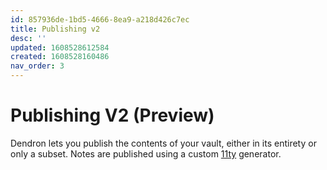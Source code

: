 ```yaml
---
id: 857936de-1bd5-4666-8ea9-a218d426c7ec
title: Publishing v2
desc: ''
updated: 1608528612584
created: 1608528160486
nav_order: 3
---
```


# Publishing V2 (Preview)

Dendron lets you publish the contents of your vault, either in its entirety or only a subset. Notes are published using a custom [11ty](https://www.11ty.dev/) generator.


